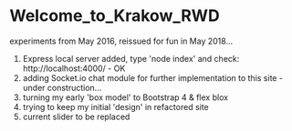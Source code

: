 # Welcome_to_Krakow_RWD
experiments from May 2016, reissued for fun in May 2018...
1. Express local server added, type 'node index' and check:
http://localhost:4000/ - OK
2. adding Socket.io chat module for further implementation to this site - under construction...
3. turning my early 'box model' to Bootstrap 4 & flex blox
4. trying to keep my initial 'design' in refactored site
5. current slider to be replaced
